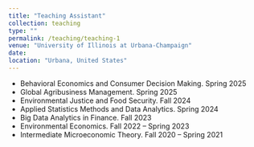 ```yaml
---
title: "Teaching Assistant"
collection: teaching
type: ""
permalink: /teaching/teaching-1
venue: "University of Illinois at Urbana-Champaign"
date: 
location: "Urbana, United States"
---
```


- Behavioral Economics and Consumer Decision Making. Spring 2025
- Global Agribusiness Management. Spring 2025
- Environmental Justice and Food Security. Fall 2024
- Applied Statistics Methods and Data Analytics. Spring 2024
- Big Data Analytics in Finance. Fall 2023
- Environmental Economics. Fall 2022 – Spring 2023
- Intermediate Microeconomic Theory. Fall 2020 – Spring 2021
